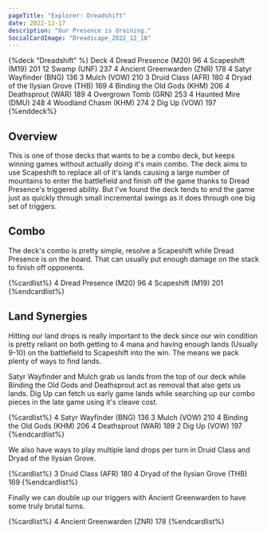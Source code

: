 ```yaml
---
pageTitle: "Explorer: Dreadshift"
date: 2022-12-17
description: "Our Presence is draining."
SocialCardImage: "Dreadscape_2022_12_18"
---
```


{%deck "Dreadshift" %}
Deck
4 Dread Presence (M20) 96
4 Scapeshift (M19) 201
12 Swamp (UNF) 237
4 Ancient Greenwarden (ZNR) 178
4 Satyr Wayfinder (BNG) 136
3 Mulch (VOW) 210
3 Druid Class (AFR) 180
4 Dryad of the Ilysian Grove (THB) 169
4 Binding the Old Gods (KHM) 206
4 Deathsprout (WAR) 189
4 Overgrown Tomb (GRN) 253
4 Haunted Mire (DMU) 248
4 Woodland Chasm (KHM) 274
2 Dig Up (VOW) 197
{%enddeck%}

## Overview

This is one of those decks that wants to be a combo deck, but keeps winning games without actually doing it's main combo. The deck aims to use Scapeshift to replace all of it's lands causing a large number of mountains to enter the battlefield and finish off the game thanks to Dread Presence's triggered ability. But I've found the deck tends to end the game just as quickly through small incremental swings as it does through one big set of triggers. 

## Combo

The deck's combo is pretty simple, resolve a Scapeshift while Dread Presence is on the board. That can usually put enough damage on the stack to finish off opponents. 

{%cardlist%}
4 Dread Presence (M20) 96
4 Scapeshift (M19) 201
{%endcardlist%}

## Land Synergies

Hitting our land drops is really important to the deck since our win condition is pretty reliant on both getting to 4 mana and having enough lands (Usually 9-10) on the battlefield to Scapeshift into the win. The means we pack plenty of ways to find lands. 

Satyr Wayfinder and Mulch grab us lands from the top of our deck while Binding the Old Gods and Deathsprout act as removal that also gets us lands. Dig Up can fetch us early game lands while searching up our combo pieces in the late game using it's cleave cost. 

{%cardlist%}
4 Satyr Wayfinder (BNG) 136
3 Mulch (VOW) 210
4 Binding the Old Gods (KHM) 206
4 Deathsprout (WAR) 189
2 Dig Up (VOW) 197
{%endcardlist%}

We also have ways to play multiple land drops per turn in Druid Class and Dryad of the Ilysian Grove. 

{%cardlist%}
3 Druid Class (AFR) 180
4 Dryad of the Ilysian Grove (THB) 169
{%endcardlist%}

Finally we can double up our triggers with Ancient Greenwarden to have some truly brutal turns. 

{%cardlist%}
4 Ancient Greenwarden (ZNR) 178
{%endcardlist%}